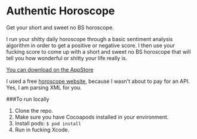 # Authentic Horoscope

Get your short and sweet no BS horoscope. 

I run your shitty daily horoscope through a basic sentiment analysis algorithm in order
to get a positive or negative score. I then use your fucking score to come up with a short and sweet no BS horoscope
that will tell you how wonderful or shitty your life really is.

[You can download on the AppStore](https://itunes.apple.com/us/app/authentic-horoscope/id971668832?mt=8)

I used a free [horoscope website](http://www.findyourfate.com/rss/horoscope-astrology-feed.asp?mode=view), 
because I wasn't about to pay for an API. 
Yes, I am parsing XML for you.

###To run locally

1. Clone the repo.
2. Make sure you have Cocoapods installed in your environment.
2. Install pods: `$ pod install`
3. Run in fucking Xcode.
